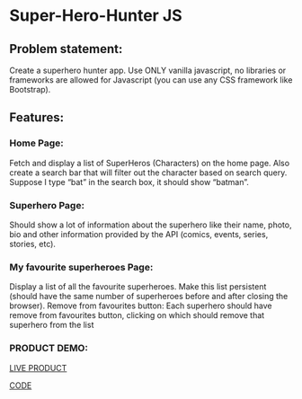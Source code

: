 # Super-Hero-Hunter JS

## Problem statement:

 Create a superhero hunter app. Use ONLY vanilla javascript, no libraries or frameworks are allowed for Javascript (you can use any CSS framework like Bootstrap).

## Features: 

### Home Page:
Fetch and display a list of SuperHeros (Characters) on the home page. Also create a search bar that will filter out the character based on search query. Suppose I type “bat” in the search box, it should show “batman”.

### Superhero Page:
Should show a lot of information about the superhero like their name, photo, bio and other information provided by the API (comics, events, series, stories, etc).

### My favourite superheroes Page:
Display a list of all the favourite superheroes.
Make this list persistent (should have the same number of superheroes before and after closing the browser).
Remove from favourites button: Each superhero should have remove from favourites button, clicking on which should remove that superhero from the list

### PRODUCT DEMO:
[LIVE PRODUCT](https://super-hero-hunter-app.000webhostapp.com/)


[CODE](https://github.com/Rohan23045/Super-Hero-Hunter.git)
